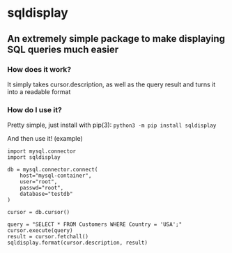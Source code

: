 # sqldisplay

## An extremely simple package to make displaying SQL queries much easier

### How does it work?
It simply takes cursor.description, as well as the query result and turns it into a readable format

### How do I use it?
Pretty simple, just install with pip(3):
`python3 -m pip install sqldisplay`

And then use it! (example)
```
import mysql.connector
import sqldisplay

db = mysql.connector.connect(
    host="mysql-container",
    user="root",
    passwd="root",
    database="testdb"
)

cursor = db.cursor()

query = "SELECT * FROM Customers WHERE Country = 'USA';"
cursor.execute(query)
result = cursor.fetchall()
sqldisplay.format(cursor.description, result)
```